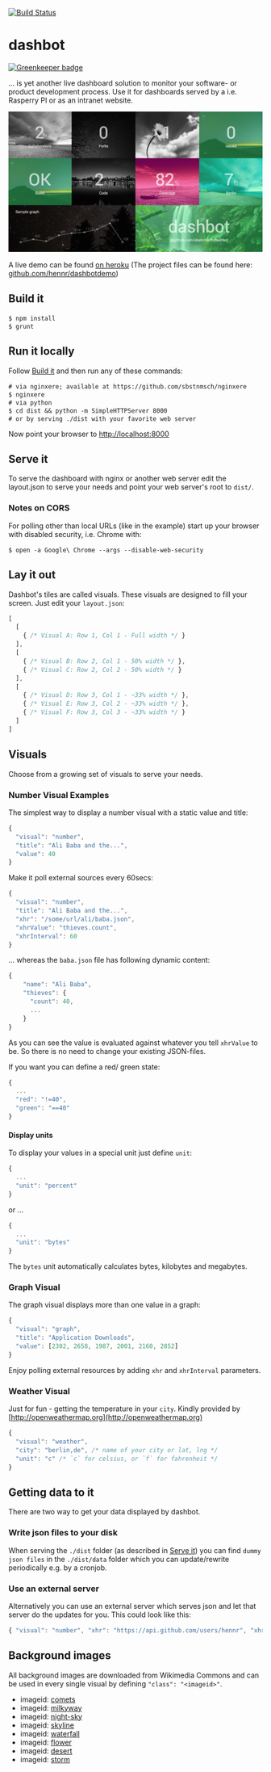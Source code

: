 [![Build Status](https://travis-ci.org/sbstnmsch/dashbot.svg?branch=master)](https://travis-ci.org/sbstnmsch/dashbot)

# dashbot

[![Greenkeeper badge](https://badges.greenkeeper.io/sbstnmsch/dashbot.svg)](https://greenkeeper.io/)

... is yet another live dashboard solution to monitor your software- or
product development process. Use it for dashboards served by a i.e.
Rasperry PI or as an intranet website.

![](app/examples/screenshot.png "Looks like")

A live demo can be found [on heroku](https://dashbotdemo.herokuapp.com/) (The project files can be found here:  [github.com/hennr/dashbotdemo](https://github.com/hennr/dashbotdemo))

## Build it

```shell
$ npm install
$ grunt
```

## Run it locally

Follow [Build it](#build-it) and then run any of these commands: 
```shell
# via nginxere; available at https://github.com/sbstnmsch/nginxere
$ nginxere 
# via python
$ cd dist && python -m SimpleHTTPServer 8000
# or by serving ./dist with your favorite web server
```

Now point your browser to [http://localhost:8000](http://localhost:8000)

## Serve it
To serve the dashboard with nginx or another web server edit the layout.json to
serve your needs and point your web server's root to `dist/`.

### Notes on CORS
For polling other than local URLs (like in the example) start up your browser
with disabled security, i.e. Chrome with:

```shell
$ open -a Google\ Chrome --args --disable-web-security
```

## Lay it out
Dashbot's tiles are called visuals. These visuals are designed to fill your 
screen. Just edit your `layout.json`:

```javascript
[
  [
    { /* Visual A: Row 1, Col 1 - Full width */ }
  ],
  [
    { /* Visual B: Row 2, Col 1 - 50% width */ },
    { /* Visual C: Row 2, Col 2 - 50% width */ }
  ],
  [
    { /* Visual D: Row 3, Col 1 - ~33% width */ },
    { /* Visual E: Row 3, Col 2 - ~33% width */ },
    { /* Visual F: Row 3, Col 3 - ~33% width */ }
  ]
]
```

## Visuals
Choose from a growing set of visuals to serve your needs.

### Number Visual Examples
The simplest way to display a number visual with a static value and title:

```javascript
{
  "visual": "number",
  "title": "Ali Baba and the...",
  "value": 40
}
```

Make it poll external sources every 60secs:

```javascript
{
  "visual": "number",
  "title": "Ali Baba and the...",
  "xhr": "/some/url/ali/baba.json",
  "xhrValue": "thieves.count",
  "xhrInterval": 60
}
```

... whereas the `baba.json` file has following dynamic content:

```javascript
{
    "name": "Ali Baba",
    "thieves": {
      "count": 40,
      ...
    }
}
```

As you can see the value is evaluated against whatever you tell `xhrValue`
to be. So there is no need to change your existing JSON-files.

If you want you can define a red/ green state:

```javascript
{
  ...
  "red": "!=40",
  "green": "==40"
}
```

#### Display units
To display your values in a special unit just define `unit`:

```javascript
{
  ...
  "unit": "percent"
}
```

or ...

```javascript
{
  ...
  "unit": "bytes"
}
```

The `bytes` unit automatically calculates bytes, kilobytes and megabytes.


### Graph Visual
The graph visual displays more than one value in a graph:

```javascript
{
  "visual": "graph",
  "title": "Application Downloads",
  "value": [2302, 2658, 1987, 2001, 2160, 2852]
}
```

Enjoy polling external resources by adding `xhr` and `xhrInterval`
parameters.

### Weather Visual
Just for fun - getting the temperature in your `city`.
Kindly provided by [http://openweathermap.org](http://openweathermap.org)

```javascript
{
  "visual": "weather",
  "city": "berlin,de", /* name of your city or lat, lng */
  "unit": "c" /* `c` for celsius, or `f` for fahrenheit */
}
```

## Getting data to it

There are two way to get your data displayed by dashbot.

### Write json files to your disk
When serving the `./dist` folder (as described in [Serve it](#serve-it)) you can find `dummy json files` in the `./dist/data` folder which you can update/rewrite periodically e.g. by a cronjob.

### Use an external server
Alternatively you can use an external server which serves json and let that server do the updates for you.
This could look like this:

```javascript
{ "visual": "number", "xhr": "https://api.github.com/users/hennr", "xhrValue": "id"}
```

## Background images
All background images are downloaded from Wikimedia Commons and can be used in
every single visual by defining `"class": "<imageid>"`.

- imageid: [comets](http://upload.wikimedia.org/wikipedia/commons/a/a2/Comets_and_Shooting_Stars_Dance_Over_Paranal_%28wallpaper%29.jpg)
- imageid: [milkyway](http://upload.wikimedia.org/wikipedia/commons/1/1e/Forest-night-sky-spruce-trees-stars_-_West_Virginia_-_ForestWander.jpg)
- imageid: [night-sky](http://upload.wikimedia.org/wikipedia/commons/5/5e/Bright_Stars_of_Milky_Way_on_the_Dark_blue_Sky_of_Astronomy.jpg)
- imageid: [skyline](http://upload.wikimedia.org/wikipedia/commons/2/21/The_New_York_City_skyline_just_before_sunrise_December_17,_2011.jpg)
- imageid: [waterfall](http://upload.wikimedia.org/wikipedia/commons/3/36/Hopetoun_falls.jpg)
- imageid: [flower](http://upload.wikimedia.org/wikipedia/commons/0/03/%28www.mrlupen.com%29_nature_0091.jpg)
- imageid: [desert](http://upload.wikimedia.org/wikipedia/commons/7/75/Mojave_Desert-2067.jpg)
- imageid: [storm](http://upload.wikimedia.org/wikipedia/commons/0/04/Storm_over_Miami_Beach.jpg)
